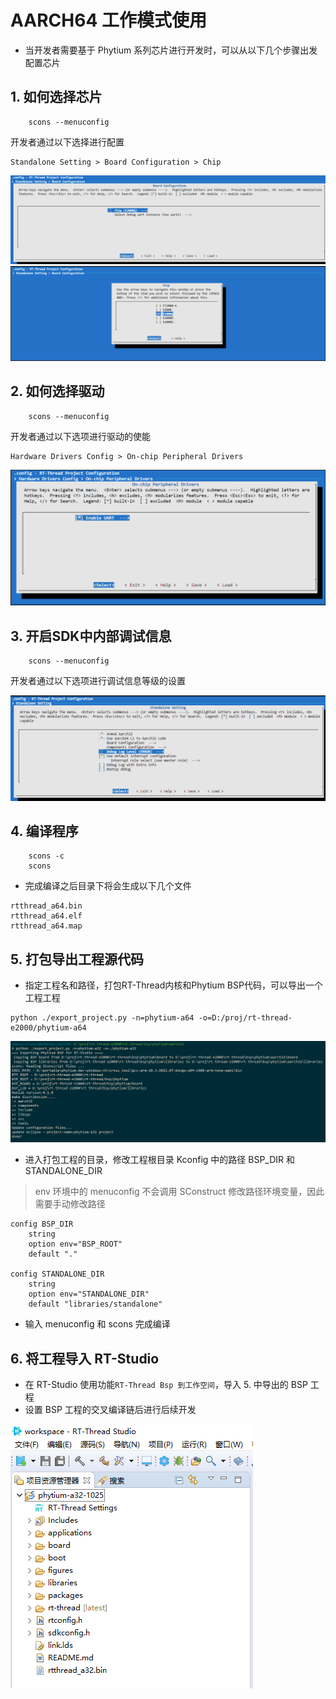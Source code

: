 <!--
 * Copyright : (C) 2022 Phytium Information Technology, Inc. 
 * All Rights Reserved.
 *  
 * This program is OPEN SOURCE software: you can redistribute it and/or modify it  
 * under the terms of the Phytium Public License as published by the Phytium Technology Co.,Ltd,  
 * either version 1.0 of the License, or (at your option) any later version. 
 *  
 * This program is distributed in the hope that it will be useful,but WITHOUT ANY WARRANTY;  
 * without even the implied warranty of MERCHANTABILITY or FITNESS FOR A PARTICULAR PURPOSE.
 * See the Phytium Public License for more details. 
 *  
 * 
 * FilePath: README.md
 * Date: 2022-10-17 15:16:12
 * LastEditTime: 2022-10-17 15:16:12
 * Description:  This file is for 
 * 
 * Modify History: 
 *  Ver   Who  Date   Changes
 * ----- ------  -------- --------------------------------------
-->

# AARCH64 工作模式使用

- 当开发者需要基于 Phytium 系列芯片进行开发时，可以从以下几个步骤出发配置芯片

## 1. 如何选择芯片

```shell
    scons --menuconfig
```

开发者通过以下选择进行配置

```
Standalone Setting > Board Configuration > Chip 
```

![](./figures/chip_select.png)
![](./figures/phytium_cpu_select.png)

## 2. 如何选择驱动


```shell
    scons --menuconfig
```

开发者通过以下选项进行驱动的使能

```
Hardware Drivers Config > On-chip Peripheral Drivers
```

![](./figures/select_driver.png)


## 3. 开启SDK中内部调试信息


```shell
    scons --menuconfig
```

开发者通过以下选项进行调试信息等级的设置

![](./figures/select_debug_info.png)



## 4. 编译程序

```shell
    scons -c
    scons
```

- 完成编译之后目录下将会生成以下几个文件

```
rtthread_a64.bin
rtthread_a64.elf
rtthread_a64.map
```

## 5. 打包导出工程源代码


- 指定工程名和路径，打包RT-Thread内核和Phytium BSP代码，可以导出一个工程工程
```
python ./export_project.py -n=phytium-a64 -o=D:/proj/rt-thread-e2000/phytium-a64
```

![](./figures/export_project.png)


- 进入打包工程的目录，修改工程根目录 Kconfig 中的路径 BSP_DIR 和 STANDALONE_DIR 
> env 环境中的 menuconfig 不会调用 SConstruct 修改路径环境变量，因此需要手动修改路径

```
config BSP_DIR
    string
    option env="BSP_ROOT"
    default "."

config STANDALONE_DIR
    string
    option env="STANDALONE_DIR"
    default "libraries/standalone"
```

- 输入 menuconfig 和 scons 完成编译


## 6. 将工程导入 RT-Studio

- 在 RT-Studio 使用功能`RT-Thread Bsp 到工作空间`，导入 5. 中导出的 BSP 工程
- 设置 BSP 工程的交叉编译链后进行后续开发

![](./figures/import_project.png)